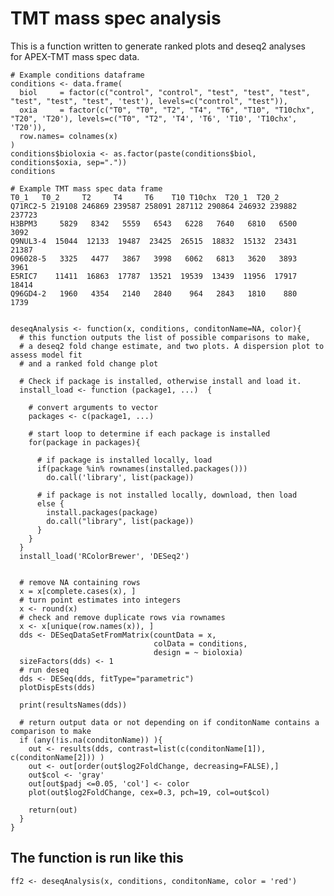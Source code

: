 # TMT mass spec analysis

This is a function written to generate ranked plots and deseq2 analyses for APEX-TMT mass spec data. 

    # Example conditions dataframe
    conditions <- data.frame(
      biol     = factor(c("control", "control", "test", "test", "test", "test", "test", "test", 'test'), levels=c("control", "test")),
      oxia     = factor(c("T0", "T0", "T2", "T4", "T6", "T10", "T10chx", "T20", 'T20'), levels=c("T0", "T2", 'T4', 'T6', 'T10', 'T10chx', 'T20')),
      row.names= colnames(x)
    )
    conditions$bioloxia <- as.factor(paste(conditions$biol, conditions$oxia, sep="."))
    conditions
    
    # Example TMT mass spec data frame
    T0_1   T0_2     T2     T4     T6    T10 T10chx  T20_1  T20_2
    Q71RC2-5 219108 246869 239587 258091 287112 290864 246932 239882 237723
    H3BPM3     5829   8342   5559   6543   6228   7640   6810   6500   3092
    Q9NUL3-4  15044  12133  19487  23425  26515  18832  15132  23431  21387
    O96028-5   3325   4477   3867   3998   6062   6813   3620   3893   3961
    E5RIC7    11411  16863  17787  13521  19539  13439  11956  17917  18414
    Q96GD4-2   1960   4354   2140   2840    964   2843   1810    880   1739
    
    
    deseqAnalysis <- function(x, conditions, conditonName=NA, color){
      # this function outputs the list of possible comparisons to make, 
      # a deseq2 fold change estimate, and two plots. A dispersion plot to assess model fit
      # and a ranked fold change plot 
      
      # Check if package is installed, otherwise install and load it. 
      install_load <- function (package1, ...)  {   
        
        # convert arguments to vector
        packages <- c(package1, ...)
        
        # start loop to determine if each package is installed
        for(package in packages){
          
          # if package is installed locally, load
          if(package %in% rownames(installed.packages()))
            do.call('library', list(package))
          
          # if package is not installed locally, download, then load
          else {
            install.packages(package)
            do.call("library", list(package))
          }
        } 
      }
      install_load('RColorBrewer', 'DESeq2')
      
    
      # remove NA containing rows 
      x = x[complete.cases(x), ]
      # turn point estimates into integers
      x <- round(x)
      # check and remove duplicate rows via rownames
      x <- x[unique(row.names(x)), ]
      dds <- DESeqDataSetFromMatrix(countData = x,
                                    colData = conditions,
                                    design = ~ bioloxia)
      sizeFactors(dds) <- 1
      # run deseq
      dds <- DESeq(dds, fitType="parametric")
      plotDispEsts(dds)
      
      print(resultsNames(dds))
      
      # return output data or not depending on if conditonName contains a comparison to make
      if (any(!is.na(conditonName)) ){ 
        out <- results(dds, contrast=list(c(conditonName[1]), c(conditonName[2])) )
        out <- out[order(out$log2FoldChange, decreasing=FALSE),]
        out$col <- 'gray'
        out[out$padj <=0.05, 'col'] <- color 
        plot(out$log2FoldChange, cex=0.3, pch=19, col=out$col)
        
        return(out)
      }
    }

## The function is run like this

    ff2 <- deseqAnalysis(x, conditions, conditonName, color = 'red')